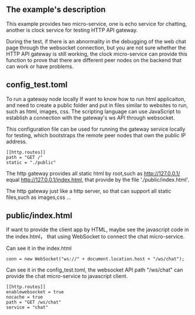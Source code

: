 ## The example's description

This example provides two micro-service, one is echo service for chatting, 
another is clock service for testing HTTP API gateway.

During the test, if there is an abnormality in the debugging of the web chat page through the websocket connection, 
but you are not sure whether the HTTP API gateway is still working, the clock micro-service can provide this function 
to prove that there are different peer nodes on the backend that can work or have problems.

## config_test.toml
To run a gateway node locally If want to know how to run html applicaiton, and need to create a public folder and put in files similar to websites to run, such as html, images, css. The scripting language can use JavaScript to establish a connection with the gateway's ws API through websocket.

This configuration file can be used for running the gateway service locally for testing, 
which bootstraps the remote peer nodes that own the public IP address.

```
[[http.routes]]
path = "GET /"
static = "./public"
```

The http gateway provides all static html by root,such as http://127.0.0.1/ equal http://127.0.0.1/index.html, that provide
by the file './public/index.html'.

The http gateway just like a http server, so that can support all static files,such as images,css ...

## public/index.html

If want to provide the client app by HTML, maybe see the javascript code in the index.html，
that using WebSocket to connect the chat micro-service.

Can see it in the index.html
```
conn = new WebSocket("ws://" + document.location.host + "/ws/chat");

```

Can see it in the config_test.toml, the websocket API path "/ws/chat" can provide the chat micro-service to javascript client.
```
[[http.routes]]
enablewebsocket = true
nocache = true
path = "GET /ws/chat"
service = "chat"
```



